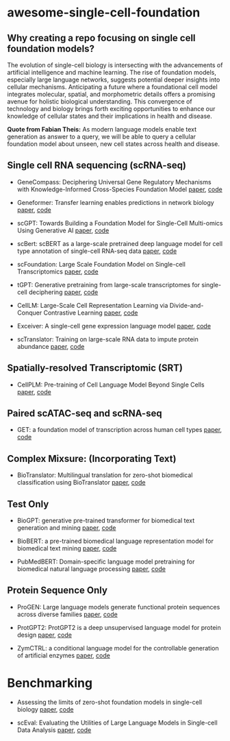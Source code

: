 # awesome-single-cell-foundation

## Why creating a repo focusing on single cell foundation models?

The evolution of single-cell biology is intersecting with the advancements of artificial intelligence and machine learning. The rise of foundation models, especially large language networks, suggests potential deeper insights into cellular mechanisms. Anticipating a future where a foundational cell model integrates molecular, spatial, and morphometric details offers a promising avenue for holistic biological understanding. This convergence of technology and biology brings forth exciting opportunities to enhance our knowledge of cellular states and their implications in health and disease.

**Quote from Fabian Theis:** As modern language models enable text generation as answer to a query, we will be able to query a cellular foundation model about unseen, new cell states across health and disease.



## Single cell RNA sequencing (scRNA-seq)

- GeneCompass: Deciphering Universal Gene Regulatory Mechanisms with Knowledge-Informed Cross-Species Foundation Model [paper](https://www.biorxiv.org/content/10.1101/2023.09.26.559542v1), [code](https://github.com/xCompass-AI/GeneCompass)

- Geneformer: Transfer learning enables predictions in network biology [paper](https://www.nature.com/articles/s41586-023-06139-9), [code](https://huggingface.co/ctheodoris/Geneformer)

- scGPT: Towards Building a Foundation Model for Single-Cell Multi-omics Using Generative AI [paper](https://www.biorxiv.org/content/10.1101/2023.04.30.538439v1), [code](https://github.com/bowang-lab/scGPT)

- scBert: scBERT as a large-scale pretrained deep language model for cell type annotation of single-cell RNA-seq data [paper](https://www.nature.com/articles/s42256-022-00534-z), [code](https://github.com/TencentAILabHealthcare/scBERT)

- scFoundation: Large Scale Foundation Model on Single-cell Transcriptomics [paper](https://www.biorxiv.org/content/10.1101/2023.05.29.542705v3), [code](https://github.com/biomap-research/scFoundation)

- tGPT: Generative pretraining from large-scale transcriptomes for single-cell deciphering [paper](https://www.sciencedirect.com/science/article/pii/S2589004223006132), [code](https://github.com/deeplearningplus/tGPT)

- CellLM: Large-Scale Cell Representation Learning via Divide-and-Conquer Contrastive Learning [paper](https://arxiv.org/pdf/2306.04371.pdf), [code](https://github.com/PharMolix/OpenBioMed/blob/main/README.md)

- Exceiver: A single-cell gene expression language model [paper](https://arxiv.org/pdf/2210.14330.pdf), [code](https://github.com/keiserlab/exceiver)

- scTranslator: Training on large-scale RNA data to impute protein abundance [paper](https://t.co/DHRtCmzaGK), [code](https://t.co/TC0OCOc0q7)


## Spatially-resolved Transcriptomic (SRT)

- CellPLM: Pre-training of Cell Language Model Beyond Single Cells [paper](https://www.biorxiv.org/content/10.1101/2023.10.03.560734v1.full.pdf), [code](https://github.com/OmicsML/CellPLM)


## Paired  scATAC-seq and scRNA-seq

- GET: a foundation model of transcription across human cell types [paper](https://www.biorxiv.org/content/10.1101/2023.09.24.559168v1.full), [code](https://github.com/GET-Foundation)



## Complex Mixsure: (Incorporating Text)

- BioTranslator: Multilingual translation for zero-shot biomedical classification using BioTranslator [paper](https://www.nature.com/articles/s41467-023-36476-2), [code](https://github.com/HanwenXuTHU/BioTranslatorProject)

## Test Only

- BioGPT: generative pre-trained transformer for biomedical text generation and mining [paper](https://arxiv.org/pdf/2210.10341.pdf), [code](https://github.com/microsoft/BioGPT)

- BioBERT: a pre-trained biomedical language representation model for biomedical text mining [paper](https://arxiv.org/pdf/1901.08746.pdf), [code](https://github.com/dmis-lab/biobert)

- PubMedBERT: Domain-specific language model pretraining for biomedical natural language processing [paper](https://arxiv.org/pdf/2007.15779.pdf), [code](https://huggingface.co/microsoft/BiomedNLP-PubMedBERT-base-uncased-abstract)


## Protein Sequence Only

- ProGEN: Large language models generate functional protein sequences across diverse families [paper](https://www.nature.com/articles/s41587-022-01618-2), [code](https://github.com/salesforce/progen)

- ProtGPT2: ProtGPT2 is a deep unsupervised language model for protein design [paper](https://www.biorxiv.org/content/10.1101/2022.03.09.483666v1), [code](https://huggingface.co/nferruz/ProtGPT2)

- ZymCTRL: a conditional language model for the controllable generation of artificial enzymes [paper](https://www.mlsb.io/papers_2022/ZymCTRL_a_conditional_language_model_for_the_controllable_generation_of_artificial_enzymes.pdf), [code](https://huggingface.co/AI4PD/ZymCTRL)



# Benchmarking

- Assessing the limits of zero-shot foundation models in single-cell biology [paper](https://www.biorxiv.org/content/10.1101/2023.10.16.561085v1.full.pdf), [code](https://github.com/microsoft/zero-shot-scfoundation)


- scEval: Evaluating the Utilities of Large Language Models in Single-cell Data Analysis [paper](https://www.biorxiv.org/content/10.1101/2023.09.08.555192v3.full.pdf), [code](https://github.com/HelloWorldLTY/scEval)